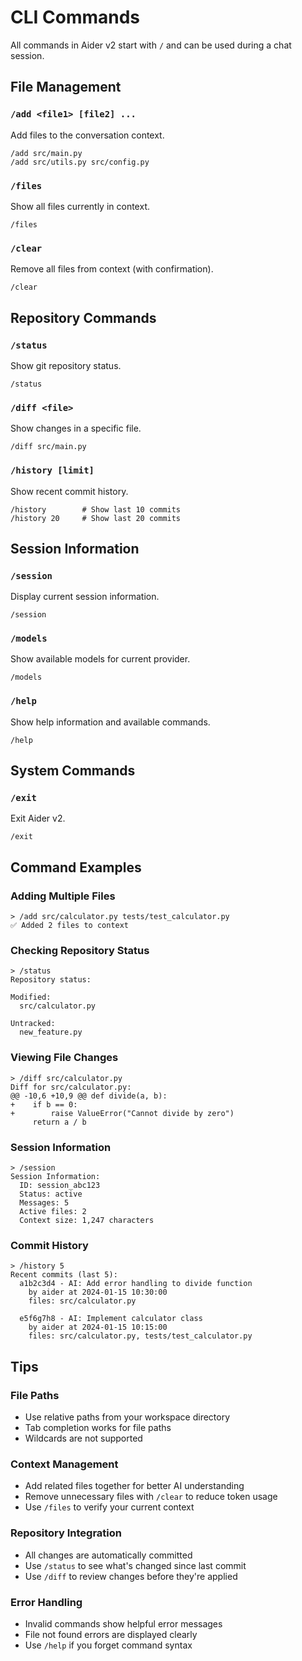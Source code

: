 # CLI Commands

All commands in Aider v2 start with `/` and can be used during a chat session.

## File Management

### `/add <file1> [file2] ...`
Add files to the conversation context.
```
/add src/main.py
/add src/utils.py src/config.py
```

### `/files`
Show all files currently in context.
```
/files
```

### `/clear`
Remove all files from context (with confirmation).
```
/clear
```

## Repository Commands

### `/status`
Show git repository status.
```
/status
```

### `/diff <file>`
Show changes in a specific file.
```
/diff src/main.py
```

### `/history [limit]`
Show recent commit history.
```
/history        # Show last 10 commits
/history 20     # Show last 20 commits
```

## Session Information

### `/session`
Display current session information.
```
/session
```

### `/models`
Show available models for current provider.
```
/models
```

### `/help`
Show help information and available commands.
```
/help
```

## System Commands

### `/exit`
Exit Aider v2.
```
/exit
```

## Command Examples

### Adding Multiple Files
```
> /add src/calculator.py tests/test_calculator.py
✅ Added 2 files to context
```

### Checking Repository Status
```
> /status
Repository status:

Modified:
  src/calculator.py
  
Untracked:
  new_feature.py
```

### Viewing File Changes
```
> /diff src/calculator.py
Diff for src/calculator.py:
@@ -10,6 +10,9 @@ def divide(a, b):
+    if b == 0:
+        raise ValueError("Cannot divide by zero")
     return a / b
```

### Session Information
```
> /session
Session Information:
  ID: session_abc123
  Status: active
  Messages: 5
  Active files: 2
  Context size: 1,247 characters
```

### Commit History
```
> /history 5
Recent commits (last 5):
  a1b2c3d4 - AI: Add error handling to divide function
    by aider at 2024-01-15 10:30:00
    files: src/calculator.py

  e5f6g7h8 - AI: Implement calculator class
    by aider at 2024-01-15 10:15:00
    files: src/calculator.py, tests/test_calculator.py
```

## Tips

### File Paths
- Use relative paths from your workspace directory
- Tab completion works for file paths
- Wildcards are not supported

### Context Management
- Add related files together for better AI understanding
- Remove unnecessary files with `/clear` to reduce token usage
- Use `/files` to verify your current context

### Repository Integration
- All changes are automatically committed
- Use `/status` to see what's changed since last commit
- Use `/diff` to review changes before they're applied

### Error Handling
- Invalid commands show helpful error messages
- File not found errors are displayed clearly
- Use `/help` if you forget command syntax